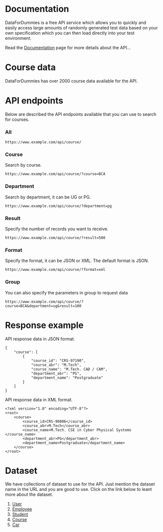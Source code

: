 # Documentation

DataForDummies is a free API service which allows you to quickly and easily access large amounts of randomly generated test data based on your own specification which you can then load directly into your test environment.

Read the [Documentation](./) page for more details about the API...

# Course data

DataForDummies has over 2000 course data available for the API.

# API endpoints

Below are described the API endpoints available that you can use to search for courses.

### All

`https://www.example.com/api/course/`

### Course

Search by course.

`https://www.example.com/api/course/?course=BCA`

### Department

Search by department, it can be UG or PG.

`https://www.example.com/api/course/?department=pg`

### Result

Specify the number of records you want to receive.

`https://www.example.com/api/course/?result=500`

### Format

Specify the format, it can be JSON or XML. The default format is JSON.

`https://www.example.com/api/course/?format=xml`

### Group

You can also specify the parameters in group to request data

`https://www.example.com/api/course/?course=BCA&department=ug&result=100`

# Response example

API response data in JSON format.

```
{
    "course": [
        {
            "course_id": "CRS-97190",
            "course_abr": "M.Tech",
            "course_name": "M.Tech. CAD / CAM",
            "department_abr": "PG",
            "department_name": "Postgraduate"
        }
    ]
}
```

API response data in XML format.

```
<?xml version="1.0" encoding="UTF-8"?>
<root>
    <course>
        <course_id>CRS-90806</course_id>
        <course_abr>M.Tech</course_abr>
        <course_name>M.Tech. CSE in Cyber Physical Systems </course_name>
        <department_abr>PG</department_abr>
        <department_name>Postgraduate</department_name>
    </course>
</root>
```

# Dataset

We have collections of dataset to use for the API. Just mention the dataset name in the URL and you are good to use. Click on the link below to leant more about the dataset.

1. [User](user)
2. [Employee](employee)
3. [Student](student)
4. [Course](course)
5. [Car](car)
